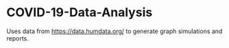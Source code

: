 # COVID-19-Data-Analysis
Uses data from https://data.humdata.org/ to generate graph simulations and reports.
